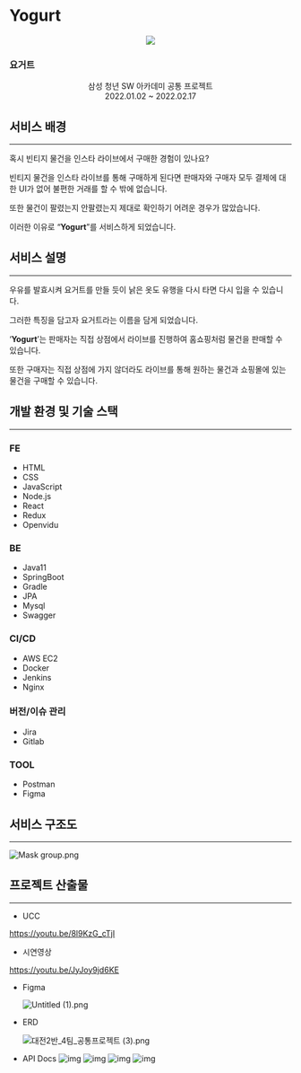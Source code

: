 # Yogurt


<p align="center"><img src="https://drive.google.com/uc?export=view&id=10NnYSznPhdb2o-w65mAXMRsZQt-2mZFT"></p>


### 요거트
<center>삼성 청년 SW 아카데미 공통 프로젝트</center>
<center>2022.01.02 ~ 2022.02.17</center>
                                                

## 서비스 배경

---

혹시 빈티지 물건을 인스타 라이브에서 구매한 경험이 있나요?

빈티지 물건을 인스타 라이브를 통해 구매하게 된다면 판매자와 구매자 모두 결제에 대한 UI가 없어 불편한 거래를 할 수 밖에 없습니다.

또한 물건이 팔렸는지 안팔렸는지 제대로 확인하기 어려운 경우가 많았습니다.

이러한 이유로 “**Yogurt**”를 서비스하게 되었습니다.

## 서비스 설명

---

우유를 발효시켜 요거트를 만들 듯이 낡은 옷도 유행을 다시 타면 다시 입을 수 있습니다.

그러한 특징을 담고자 요거트라는 이름을 담게 되었습니다.

‘**Yogurt**’는 판매자는 직접 상점에서 라이브를 진행하여 홈쇼핑처럼 물건을 판매할 수 있습니다.

또한 구매자는 직접 상점에 가지 않더라도 라이브를 통해 원하는 물건과 쇼핑몰에 있는 물건을 구매할 수 있습니다.

## 개발 환경 및 기술 스택

---

### FE

- HTML
- CSS
- JavaScript
- Node.js
- React
- Redux
- Openvidu

### BE

- Java11
- SpringBoot
- Gradle
- JPA
- Mysql
- Swagger

### CI/CD

- AWS EC2
- Docker
- Jenkins
- Nginx

### 버전/이슈 관리

- Jira
- Gitlab

### TOOL

- Postman
- Figma

## 서비스 구조도

---

![Mask group.png](https://drive.google.com/uc?export=view&id=1w3LBLmOWxpX-uv9vILwE8GO1wE9I4zO_)


## 프로젝트 산출물

---

- UCC

https://youtu.be/8l9KzG_cTjI

- 시연영상

https://youtu.be/JyJoy9jd6KE

- Figma
    
    ![Untitled (1).png](https://drive.google.com/uc?export=view&id=1q-Gc2e7n19akoPFTjb6QEpUuKUHfGkIy)
    
- ERD
    
    ![대전2반_4팀_공통프로젝트 (3).png](https://drive.google.com/uc?export=view&id=12Pv6pOlVgKthP5Oylt426FmfD0m_kfdc)
    
- API Docs
![img](https://drive.google.com/uc?export=view&id=1VVFaWFlulN6hAnJNP-sgz_s_3OjZqsfb)
![img](https://drive.google.com/uc?export=view&id=12M_7lj-iM_8bi3fNJxPF0iZzwtmy5ji3)
![img](https://drive.google.com/uc?export=view&id=1Rhu_YbIhWpUYix_FXThkzAk2GjfWyl9j)
![img](https://drive.google.com/uc?export=view&id=11_BDOMp8n_z0x2-4TMU3lE7GOmnMrOLm)